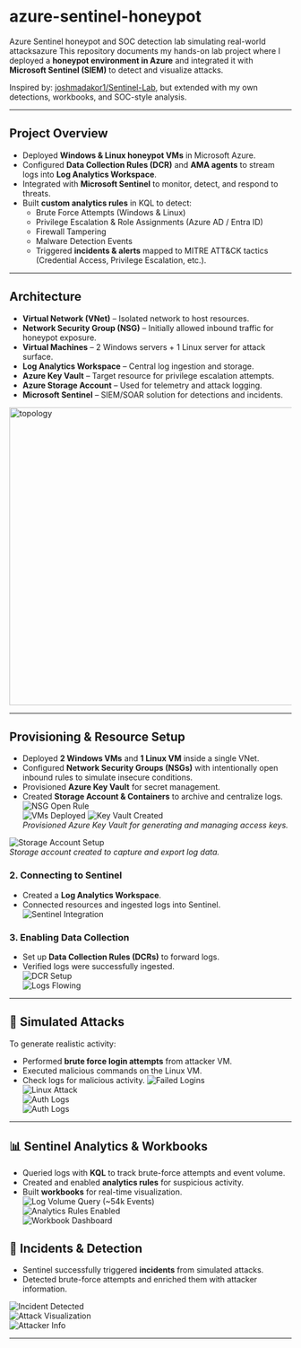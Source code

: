 # azure-sentinel-honeypot
Azure Sentinel honeypot and SOC detection lab simulating real-world attacksazure
This repository documents my hands-on lab project where I deployed a **honeypot environment in Azure** and integrated it with **Microsoft Sentinel (SIEM)** to detect and visualize attacks.

Inspired by: [joshmadakor1/Sentinel-Lab](https://github.com/joshmadakor1/Sentinel-Lab), but extended with my own detections, workbooks, and SOC-style analysis.

---

##  Project Overview
- Deployed **Windows & Linux honeypot VMs** in Microsoft Azure.  
- Configured **Data Collection Rules (DCR)** and **AMA agents** to stream logs into **Log Analytics Workspace**.  
- Integrated with **Microsoft Sentinel** to monitor, detect, and respond to threats.  
- Built **custom analytics rules** in KQL to detect:
  - Brute Force Attempts (Windows & Linux)
  - Privilege Escalation & Role Assignments (Azure AD / Entra ID)
  - Firewall Tampering
  - Malware Detection Events
  - Triggered **incidents & alerts** mapped to MITRE ATT&CK tactics (Credential Access, Privilege Escalation, etc.).  

---

## Architecture
- **Virtual Network (VNet)** – Isolated network to host resources.  
- **Network Security Group (NSG)** – Initially allowed inbound traffic for honeypot exposure.  
- **Virtual Machines** – 2 Windows servers + 1 Linux server for attack surface.  
- **Log Analytics Workspace** – Central log ingestion and storage.  
- **Azure Key Vault** – Target resource for privilege escalation attempts.  
- **Azure Storage Account** – Used for telemetry and attack logging.  
- **Microsoft Sentinel** – SIEM/SOAR solution for detections and incidents.
  
<img width="837" height="531" alt="topology" src="https://github.com/user-attachments/assets/d354cbbd-7304-4616-a745-3109b609c22d" />

  ---
## Provisioning & Resource Setup
- Deployed **2 Windows VMs** and **1 Linux VM** inside a single VNet.  
- Configured **Network Security Groups (NSGs)** with intentionally open inbound rules to simulate insecure conditions.  
- Provisioned **Azure Key Vault** for secret management.  
- Created **Storage Account & Containers** to archive and centralize logs.
![NSG Open Rule](https://github.com/user-attachments/assets/0b5ac6d9-8104-467d-b734-cd213ec6b48f)  
![VMs Deployed](https://github.com/user-attachments/assets/f312a7b1-8e9d-401e-b80b-afaa38e5a119)
![Key Vault Created](https://github.com/user-attachments/assets/86bc2b32-00da-436c-8a90-821ec89011cd)  
*Provisioned Azure Key Vault for generating and managing access keys.*  

![Storage Account Setup](https://github.com/user-attachments/assets/511c76e1-a3bc-48fe-821d-3de381db6d98)  
*Storage account created to capture and export log data.*  


### 2. Connecting to Sentinel
- Created a **Log Analytics Workspace**.  
- Connected resources and ingested logs into Sentinel.  
![Sentinel Integration](https://github.com/user-attachments/assets/295bc4c4-49d8-4bd1-9cba-088517f99fff)  


### 3. Enabling Data Collection
- Set up **Data Collection Rules (DCRs)** to forward logs.  
- Verified logs were successfully ingested.  
![DCR Setup](https://github.com/user-attachments/assets/d8ca361a-1bc5-4832-8a0f-ab14808b0079)  
![Logs Flowing](https://github.com/user-attachments/assets/94388f92-52e6-4186-b9ed-55edf49907ba)

---
## 🎯 Simulated Attacks

To generate realistic activity:
- Performed **brute force login attempts** from attacker VM.  
- Executed malicious commands on the Linux VM.
- Check logs for malicious activity.
![Failed Logins](https://github.com/user-attachments/assets/c77c171d-b286-4973-83e2-3c5f724c448a)  
![Linux Attack](https://github.com/user-attachments/assets/f4134c79-5c18-48bd-9f29-32c32bb007d9)  
![Auth Logs](https://github.com/user-attachments/assets/67ac4c40-a449-48cc-a839-21af2bbfad73)  
![Auth Logs](https://github.com/user-attachments/assets/37882817-d6c0-467e-ae3c-095723396dca)  

---

## 📊 Sentinel Analytics & Workbooks  
- Queried logs with **KQL** to track brute-force attempts and event volume.  
- Created and enabled **analytics rules** for suspicious activity.  
- Built **workbooks** for real-time visualization.    
![Log Volume Query (~54k Events)](https://github.com/user-attachments/assets/bdd4be60-35f2-4317-9cad-dcdb0bfaaf11)    
![Analytics Rules Enabled](https://github.com/user-attachments/assets/d3daf0c7-5069-4703-9d95-d5117c400386)    
![Workbook Dashboard](https://github.com/user-attachments/assets/47ca99c1-1a16-4a52-a96e-8ebb397d7fc9)    


## 🚨 Incidents & Detection
- Sentinel successfully triggered **incidents** from simulated attacks.  
- Detected brute-force attempts and enriched them with attacker information.  

![Incident Detected](https://github.com/user-attachments/assets/65ad8fc9-3f5e-4125-a9ce-eb3411006cdf)  
![Attack Visualization](https://github.com/user-attachments/assets/31560cb9-df7f-4078-9c05-f94be56498b7)  
![Attacker Info](https://github.com/user-attachments/assets/c488b34b-c62d-4241-9f15-0702ebec0526)  

---
